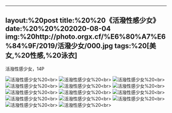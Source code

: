 ﻿---
layout:%20post
title:%20%20《活潑性感少女》
date:%20%20%202020-08-04
img:%20http://photo.orgx.cf/%E6%80%A7%E6%84%9F/2019/活潑少女/000.jpg
tags:%20[美女,%20性感,%20泳衣]
---

活潑性感少女，14P

![活潑性感少女](http://photo.orgx.cf/%E6%80%A7%E6%84%9F/2019/活潑少女/001.jpg%20''活潑性感少女'')%20<br>
![活潑性感少女](http://photo.orgx.cf/%E6%80%A7%E6%84%9F/2019/活潑少女/002.jpg%20''活潑性感少女'')%20<br>
![活潑性感少女](http://photo.orgx.cf/%E6%80%A7%E6%84%9F/2019/活潑少女/003.jpg%20''活潑性感少女'')%20<br>
![活潑性感少女](http://photo.orgx.cf/%E6%80%A7%E6%84%9F/2019/活潑少女/004.jpg%20''活潑性感少女'')%20<br>
![活潑性感少女](http://photo.orgx.cf/%E6%80%A7%E6%84%9F/2019/活潑少女/005.jpg%20''活潑性感少女'')%20<br>
![活潑性感少女](http://photo.orgx.cf/%E6%80%A7%E6%84%9F/2019/活潑少女/006.jpg%20''活潑性感少女'')%20<br>
![活潑性感少女](http://photo.orgx.cf/%E6%80%A7%E6%84%9F/2019/活潑少女/007.jpg%20''活潑性感少女'')%20<br>
![活潑性感少女](http://photo.orgx.cf/%E6%80%A7%E6%84%9F/2019/活潑少女/008.jpg%20''活潑性感少女'')%20<br>
![活潑性感少女](http://photo.orgx.cf/%E6%80%A7%E6%84%9F/2019/活潑少女/009.jpg%20''活潑性感少女'')%20<br>
![活潑性感少女](http://photo.orgx.cf/%E6%80%A7%E6%84%9F/2019/活潑少女/010.jpg%20''活潑性感少女'')%20<br>
![活潑性感少女](http://photo.orgx.cf/%E6%80%A7%E6%84%9F/2019/活潑少女/011.jpg%20''活潑性感少女'')%20<br>
![活潑性感少女](http://photo.orgx.cf/%E6%80%A7%E6%84%9F/2019/活潑少女/012.jpg%20''活潑性感少女'')%20<br>
![活潑性感少女](http://photo.orgx.cf/%E6%80%A7%E6%84%9F/2019/活潑少女/013.jpg%20''活潑性感少女'')%20<br>
![活潑性感少女](http://photo.orgx.cf/%E6%80%A7%E6%84%9F/2019/活潑少女/014.jpg%20''活潑性感少女'')%20<br>
